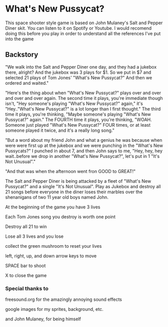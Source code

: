 # What's New Pussycat?

This space shooter style game is based on John Mulaney's Salt and Pepper Diner skit. You can listen to it on Spotify or Youtube. I would recomend doing this before you play in order to understand all the references I've put into the game

## Backstory
"We walk into the Salt and Pepper Diner one day, and they had a jukebox there, 
alright? And the jukebox was 3 plays for $1. So we put in $7 and selected 21
plays of Tom Jones' "What's New Pussycat?" And then we ordered and waited."

"Here's the thing about when "What's New Pussycat?" plays over and over and over and
over again. The second time it plays, you're immediate though isn't, "Hey someone's
playing "What's New Pussycat?" again," it's "Hey.."What's New Pussycat?" is a lot
longer than I first thought." The third time it plays, you're thinking, "Maybe
someone's playing "What's New Pussycat?" again." The FOURTH time it plays, you're
thinking, "WOAH. Someone just played "What's New Pussycat?" FOUR times, or at least
someone played it twice, and it's a really long song."

"But a word about my friend John and what a genius he was because when were were first
up at the jukebox and we were punching in the "What's New Pussycats?" I punched in about
7, and then John says to me, "Hey, hey, hey wait..before we drop in another "What's 
New Pussycat?", let's put in 1 "It's Not Unusual"."

"And that was when the afternoon went fron GOOD to GREAT!"


The Salt and Pepper Diner is being attacked by a fleet of "What's New
Pussycat?" and a single "It's Not Unusual". Play as Jukebox and destroy all 21 
songs before everyone in the diner loses their marbles over the shenanigans of 
two 11 year old boys named John.

At the beginning of the game you have 3 lives


Each Tom Jones song you destroy is worth one point


Destroy all 21 to win


Lose all 3 lives and you lose


collect the green mushroom to reset your lives



left, right, up, and down arrow keys to move


SPACE bar to shoot


X to close the game




### Special thanks to
freesound.org for the amazingly annoying sound effects


google images for my sprites, background, etc.


and John Mulaney, for being himself
